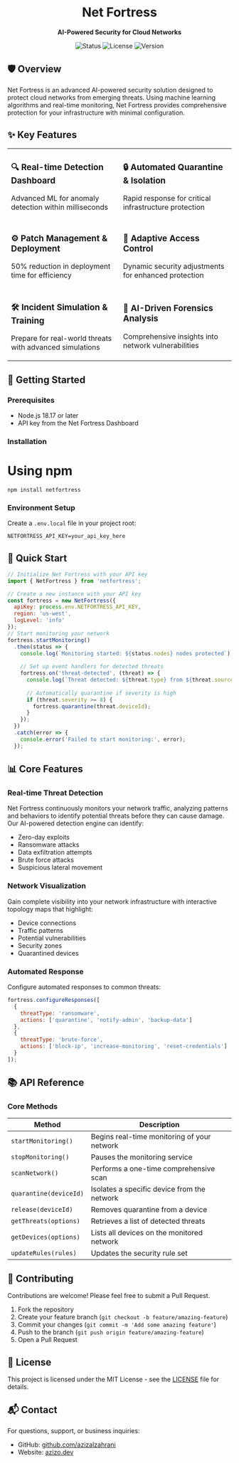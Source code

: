 <div align="center">
  <h1>Net Fortress</h1>
  <p><strong>AI-Powered Security for Cloud Networks</strong></p>
  <p>
    <img src="https://img.shields.io/badge/status-active-success.svg?style=for-the-badge" alt="Status">
    <img src="https://img.shields.io/badge/license-MIT-blue.svg?style=for-the-badge" alt="License">
    <img src="https://img.shields.io/badge/version-1.0.0-orange.svg?style=for-the-badge" alt="Version">
  </p>
</div>

## 🛡️ Overview

Net Fortress is an advanced AI-powered security solution designed to protect cloud networks from emerging threats. Using machine learning algorithms and real-time monitoring, Net Fortress provides comprehensive protection for your infrastructure with minimal configuration.

## ✨ Key Features

<table>
  <tr>
    <td width="50%">
      <h3>🔍 Real-time Detection Dashboard</h3>
      <p>Advanced ML for anomaly detection within milliseconds</p>
    </td>
    <td width="50%">
      <h3>🔒 Automated Quarantine & Isolation</h3>
      <p>Rapid response for critical infrastructure protection</p>
    </td>
  </tr>
  <tr>
    <td width="50%">
      <h3>⚙️ Patch Management & Deployment</h3>
      <p>50% reduction in deployment time for efficiency</p>
    </td>
    <td width="50%">
      <h3>🔑 Adaptive Access Control</h3>
      <p>Dynamic security adjustments for enhanced protection</p>
    </td>
  </tr>
  <tr>
    <td width="50%">
      <h3>🛠️ Incident Simulation & Training</h3>
      <p>Prepare for real-world threats with advanced simulations</p>
    </td>
    <td width="50%">
      <h3>🧠 AI-Driven Forensics Analysis</h3>
      <p>Comprehensive insights into network vulnerabilities</p>
    </td>
  </tr>
</table>

## 🚀 Getting Started

### Prerequisites

- Node.js 18.17 or later
- API key from the Net Fortress Dashboard

### Installation

# Using npm
```
npm install netfortress
```


### Environment Setup

Create a `.env.local` file in your project root:

```plaintext
NETFORTRESS_API_KEY=your_api_key_here
```

## 📖 Quick Start

```javascript
// Initialize Net Fortress with your API key
import { NetFortress } from 'netfortress';

// Create a new instance with your API key
const fortress = new NetFortress({
  apiKey: process.env.NETFORTRESS_API_KEY,
  region: 'us-west',
  logLevel: 'info'
});
// Start monitoring your network
fortress.startMonitoring()
  .then(status => {
    console.log(`Monitoring started: ${status.nodes} nodes protected`);
    
    // Set up event handlers for detected threats
    fortress.on('threat-detected', (threat) => {
      console.log(`Threat detected: ${threat.type} from ${threat.source}`);
      
      // Automatically quarantine if severity is high
      if (threat.severity >= 8) {
        fortress.quarantine(threat.deviceId);
      }
    });
  })
  .catch(error => {
    console.error('Failed to start monitoring:', error);
  });
```

## 📊 Core Features

### Real-time Threat Detection

Net Fortress continuously monitors your network traffic, analyzing patterns and behaviors to identify potential threats before they can cause damage. Our AI-powered detection engine can identify:

- Zero-day exploits
- Ransomware attacks
- Data exfiltration attempts
- Brute force attacks
- Suspicious lateral movement


### Network Visualization

Gain complete visibility into your network infrastructure with interactive topology maps that highlight:

- Device connections
- Traffic patterns
- Potential vulnerabilities
- Security zones
- Quarantined devices


### Automated Response

Configure automated responses to common threats:

```javascript
fortress.configureResponses([
  {
    threatType: 'ransomware',
    actions: ['quarantine', 'notify-admin', 'backup-data']
  },
  {
    threatType: 'brute-force',
    actions: ['block-ip', 'increase-monitoring', 'reset-credentials']
  }
]);
```

## 📚 API Reference

### Core Methods

| Method | Description
|-----|-----
| `startMonitoring()` | Begins real-time monitoring of your network
| `stopMonitoring()` | Pauses the monitoring service
| `scanNetwork()` | Performs a one-time comprehensive scan
| `quarantine(deviceId)` | Isolates a specific device from the network
| `release(deviceId)` | Removes quarantine from a device
| `getThreats(options)` | Retrieves a list of detected threats
| `getDevices(options)` | Lists all devices on the monitored network
| `updateRules(rules)` | Updates the security rule set


## 🤝 Contributing

Contributions are welcome! Please feel free to submit a Pull Request.

1. Fork the repository
2. Create your feature branch (`git checkout -b feature/amazing-feature`)
3. Commit your changes (`git commit -m 'Add some amazing feature'`)
4. Push to the branch (`git push origin feature/amazing-feature`)
5. Open a Pull Request


## 📝 License

This project is licensed under the MIT License - see the [LICENSE](LICENSE) file for details.

## 📬 Contact

For questions, support, or business inquiries:

- GitHub: [github.com/azizalzahrani](https://github.com/azizalzahrani)
- Website: [azizo.dev](https://azizo.dev)
